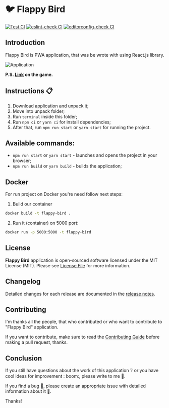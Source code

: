 # :bird: Flappy Bird

[![Test CI](https://github.com/corocoto/flappy-bird/workflows/test/badge.svg)](https://github.com/corocoto/flappy-bird/actions/workflows/test.yml)
[![eslint-check CI](https://github.com/corocoto/flappy-bird/workflows/eslint-check/badge.svg)](https://github.com/corocoto/flappy-bird/actions/workflows/eslint.yml)
[![editorconfig-check CI](https://github.com/corocoto/flappy-bird/workflows/editorconfig-check/badge.svg)](https://github.com/corocoto/flappy-bird/actions/workflows/editorconfig.yml)

## Introduction

Flappy Bird is PWA application, that was be wrote with using React.js library.

![Application](https://user-images.githubusercontent.com/37180024/82160962-99759d00-98a1-11ea-865d-1ef0c5f27144.gif)

**P.S. [Link](https://corocoto.github.io/flappy-bird/) on the game.**

## Instructions :clipboard:

1. Download application and unpack it;
2. Move into unpack folder;
3. Run `terminal` inside this folder;
4. Run `npm ci` or `yarn ci` for install dependencies;
5. After that, run `npm run start` or `yarn start`  for running the project.

## Available commands:

- ```npm run start``` or ```yarn start``` - launches and opens the project in your browser;
- ```npm run build``` or ```yarn build``` - builds the application;

## Docker

For run project on Docker you're need follow next steps:

1. Build our container

```bash
docker build -t flappy-bird .
```

2. Run it (container) on 5000 port:

```bash
docker run -p 5000:5000 -t flappy-bird
```

## License

**Flappy Bird** application is open-sourced software licensed under the MIT License (MIT). Please
see [License File](LICENSE) for more information.

## Changelog

Detailed changes for each release are documented in the [release notes](CHANGELOG.md).

## Contributing

I'm thanks all the people, that who contributed or who want to contribute to "Flappy Bird" application.

If you want to contribute, make sure to read the [Contributing Guide](CONTRIBUTING.md) before making a pull request,
thanks.

## Conclusion

If you still have questions about the work of this application :grey_question: or you have cool ideas for improvement :
boom:, please write to me :email:.

If you find a bug :bug:, please create an appropriate issue with detailed information about it :speech_balloon:.

Thanks!
